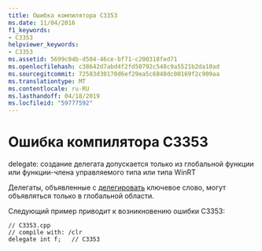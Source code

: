 ```yaml
---
title: Ошибка компилятора C3353
ms.date: 11/04/2016
f1_keywords:
- C3353
helpviewer_keywords:
- C3353
ms.assetid: 5699c04b-d504-46ce-bf71-c200318fed71
ms.openlocfilehash: c38642d7abd4f2fd50792c548c9a5521b2da10ad
ms.sourcegitcommit: 72583d30170d6ef29ea5c6848dc00169f2c909aa
ms.translationtype: MT
ms.contentlocale: ru-RU
ms.lasthandoff: 04/18/2019
ms.locfileid: "59777592"
---
```

# <a name="compiler-error-c3353"></a>Ошибка компилятора C3353

delegate: создание делегата допускается только из глобальной функции или функции-члена управляемого типа или типа WinRT

Делегаты, объявленные с [делегировать](../../extensions/delegate-cpp-component-extensions.md) ключевое слово, могут объявляться только в глобальной области.

Следующий пример приводит к возникновению ошибки C3353:

```
// C3353.cpp
// compile with: /clr
delegate int f;   // C3353
```